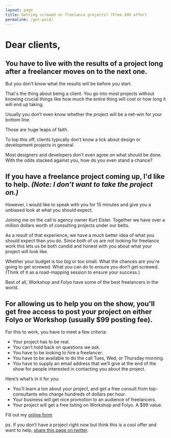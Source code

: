 ```yaml
---
layout: page
title: Getting screwed on freelance projects? (Free $99 offer)
permalink: /get-paid/
---
```


# Dear clients,

## You have to live with the results of a project long after a freelancer moves on to the next one.

But you don't know what the results will be before you start. 

That's the thing about being a client. You go into most projects without knowing crucial things like how much the entire thing will cost or how long it will end up taking. 

Usually you don’t even know whether the project will be a net-win for your bottom line.

Those are huge leaps of faith.

To top this off, clients typically don’t know a lick about design or development projects in general.

Most designers and developers don’t even agree on what should be done. With the odds stacked against you, how do you even stand a chance?

## If you have a freelance project coming up, I'd like to help. *(Note: I don’t want to take the project on.)*

However, I would like to speak with you for 15 minutes and give you a unbiased look at what you should expect.

Joining me on the call is agency owner Kurt Elster. Together we have over a million dollars worth of consulting projects under our belts.

As a result of that experience, we have a much better idea of what you should expect than you do. Since both of us are not looking for freelance work this lets us be both candid and honest with you about what your project will look like. 

Whether your budget is too big or too small. What the chances are you’re going to get screwed. What you can do to ensure you don’t get screwed. (Think of it as a road-mapping session to ensure your success.)

Best of all, Workshop and Folyo have some of the best freelancers in the world. 

## For allowing us to help you on the show, you'll get free access to post your project on either Folyo or Workshop (usually $99 posting fee).

For this to work, you have to meet a few criteria:

- Your project has to be real.
- You can’t hold back on questions we ask. 
- You have to be looking to hire a freelancer.
- You have to be available to do the call Tues, Wed, or Thursday morning. 
- You have to supply an email address that we’ll give at the end of the show for people interested in contacting you about the project.

Here’s what’s in it for you:

- You’ll learn a ton about your project, and get a free consult from top-consultants who charge hundreds of dollars per hour. 
- Your business will get nice promotion to an audience of freelancers.
- Your project will get a free listing on Workshop and Folyo. A $99 value. 

<div id="wufoo-x1wlr86y137k59p">
Fill out my <a href="https://letsworkshop.wufoo.com/forms/x1wlr86y137k59p">online form</a>.
</div>
<script type="text/javascript">var x1wlr86y137k59p;(function(d, t) {
var s = d.createElement(t), options = {
'userName':'letsworkshop',
'formHash':'x1wlr86y137k59p',
'autoResize':true,
'height':'637',
'async':true,
'host':'wufoo.com',
'header':'show',
'ssl':true};
s.src = ('https:' == d.location.protocol ? 'https://' : 'http://') + 'www.wufoo.com/scripts/embed/form.js';
s.onload = s.onreadystatechange = function() {
var rs = this.readyState; if (rs) if (rs != 'complete') if (rs != 'loaded') return;
try { x1wlr86y137k59p = new WufooForm();x1wlr86y137k59p.initialize(options);x1wlr86y137k59p.display(); } catch (e) {}};
var scr = d.getElementsByTagName(t)[0], par = scr.parentNode; par.insertBefore(s, scr);
})(document, 'script');</script>


ps. If you don’t have a project right now but think this is a cool offer and want to help, [share this page on twitter](https://twitter.com/home?status=Clients!%20Get%20a%20live%20road-mapping%20session%20and%20free%20job%20posting%20on%20%40letsworkshop%20or%20%40yofolyo%20(usually%20$99)%20%0A%0Ahttp%3A//letsworkshop.com/get-paid).